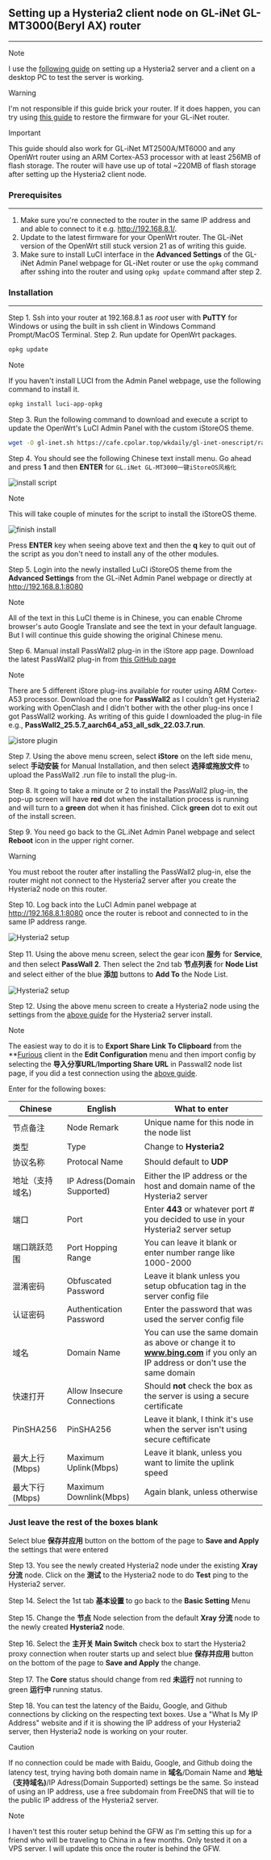 ## Setting up a Hysteria2 client node on GL-iNet GL-MT3000(Beryl AX) router
___

> [!NOTE]
> I use the [following guide](https://cscot.pages.dev/2023/09/13/hysteria2-furious/) on setting up a Hysteria2 server and a client on a desktop PC to test the server is working.

> [!WARNING]
> I'm not responsible if this guide brick your router. If it does happen, you can try using [this guide](https://docs.gl-inet.com/router/en/3/tutorials/debrick/) to restore the firmware for your GL-iNet router.

> [!IMPORTANT]
> This guide should also work for GL-iNet MT2500A/MT6000 and any OpenWrt router using an ARM Cortex-A53 processor with at least 256MB of flash storage. The router will have use up of total ~220MB of flash storage after setting up the Hysteria2 client node.

### Prerequisites
___
1. Make sure you're connected to the router in the same IP address and and able to connect to it e.g. http://192.168.8.1/.
2. Update to the latest firmware for your OpenWrt router. The GL-iNet version of the OpenWrt still stuck version 21 as of writing this guide.
3. Make sure to install LuCI interface in the **Advanced Settings** of the GL-iNet Admin Panel webpage for GL-iNet router or use the `opkg` command after sshing into the router and using `opkg update` command after step 2.

### Installation
___
Step 1. Ssh into your router at 192.168.8.1 as _root_ user with **PuTTY** for Windows or using the built in ssh client in Windows Command Prompt/MacOS Terminal.
Step 2. Run update for OpenWrt packages.

```bash
opkg update
```
> [!NOTE]
>If you haven't install LUCI from the Admin Panel webpage, use the following command to install it.
```bash
opkg install luci-app-opkg
```

Step 3. Run the following command to download and execute a script to update the OpenWrt's LuCI Admin Panel with the custom iStoreOS theme.

```bash
wget -O gl-inet.sh https://cafe.cpolar.top/wkdaily/gl-inet-onescript/raw/branch/master/gl-inet.sh && chmod +x gl-inet.sh && ./gl-inet.sh
```
Step 4. You should see the following Chinese text install menu. Go ahead and press **1** and then **ENTER** for `GL.iNet GL-MT3000一键iStoreOS风格化`

![install script](https://github.com/nextrizon/Hysteria2/blob/main/gl-inet.png)

> [!NOTE]
>This will take couple of minutes for the script to install the iStoreOS theme.

![finish install](https://github.com/nextrizon/Hysteria2/blob/main/install-complete.png)

Press **ENTER** key when seeing above text and then the  **q** key to quit out of the script as you don't need to install any of the other modules.

Step 5. Login into the newly installed LuCI iStoreOS theme from the **Advanced Settings** from the GL-iNet Admin Panel webpage or directly at http://192.168.8.1:8080

> [!NOTE]
>All of the text in this LuCI theme is in Chinese, you can enable Chrome browser's auto Google Translate and see the text in your default language.
>But I will continue this guide showing the original Chinese menu.

Step 6. Manual install PassWall2 plug-in in the iStore app page. Download the latest PassWall2 plug-in from [this GitHub page](https://github.com/AUK9527/Are-u-ok/tree/main/apps)
> [!NOTE]
>There are 5 different iStore plug-ins available for router using ARM Cortex-A53 processor. Download the one for **PassWall2** as I couldn't get Hysteria2 working with OpenClash and I didn't bother with the other plug-ins once I got PassWall2 working.
As writing of this guide I downloaded the plug-in file e.g., **PassWall2_25.5.7_aarch64_a53_all_sdk_22.03.7.run**.

![istore plugin](https://github.com/nextrizon/Hysteria2/blob/main/istore.png)

Step 7. Using the above menu screen, select **iStore** on the left side menu, select **手动安装** for Manual Installation, and then select **选择或拖放文件** to upload the PassWall2 .run file to install the plug-in.

Step 8. It going to take a minute or 2 to install the PassWall2 plug-in, the pop-up screen will have **red** dot when the installation process is running and will turn to a **green** dot when it has finished. Click **green** dot to exit out of the install screen.

Step 9. You need go back to the GL.iNet Admin Panel webpage and select **Reboot** icon in the upper right corner.

> [!WARNING]
> You must reboot the router after installing the PassWall2 plug-in, else the router might not connect to the Hysteria2 server after you create the Hysteria2 node on this router.

Step 10. Log back into the LuCI Admin panel webpage at http://192.168.8.1:8080 once the router is reboot and connected to in the same IP address range.

![Hysteria2 setup](https://github.com/nextrizon/Hysteria2/blob/main/Hy2setup.png)

Step 11. Using the above menu screen, select the gear icon **服务** for **Service**, and then select **PassWall 2**. Then select the 2nd tab **节点列表** for **Node List** and select either of the blue **添加** buttons to **Add To** the Node List.

![Hysteria2 setup](https://github.com/nextrizon/Hysteria2/blob/main/Hy2node.png)

Step 12. Using the above menu screen to create a Hysteria2 node using the settings from the [above guide](https://cscot.pages.dev/2023/09/13/hysteria2-furious/) for the Hysteria2 server install.
> [!NOTE]
>The easiest way to do it is to **Export Share Link To Clipboard** from the **[Furious](https://github.com/LorenEteval/Furious/releases) client in the **Edit Configuration** menu and then import config by selecting the **导入分享URL**/**Importing Share URL** in Passwall2 node list page, if you did a test connection using the [above guide](https://cscot.pages.dev/2023/09/13/hysteria2-furious/).

Enter for the following boxes:

|Chinese|English|What to enter|
|-------|-------|-------------|
|节点备注|Node Remark|Unique name for this node in the node list|
|类型|Type|Change to **Hysteria2**|
|协议名称|Protocal Name|Should default to **UDP**|
|地址（支持域名)|IP Adress(Domain Supported)|Either the IP address or the host and domain name of the Hysteria2 server|
|端口|Port|Enter **443** or whatever port # you decided to use in your Hysteria2 server setup|
|端口跳跃范围|Port Hopping Range|You can leave it blank or enter number range like 1000-2000|
|混淆密码|Obfuscated Password|Leave it blank unless you setup obfucation tag in the server config file|
|认证密码|Authentication Password|Enter the password that was used the server config file|
|域名|Domain Name|You can use the same domain as above or change it to **www.bing.com** if you only an IP address or don't use the same domain|
|快速打开|Allow Insecure Connections|Should **not** check the box as the server is using a secure certificate|
|PinSHA256|PinSHA256|Leave it blank, I think it's use when the server isn't using secure ceftificate|
|最大上行(Mbps)|Maximum Uplink(Mbps)|Leave it blank, unless you want to limite the uplink speed|
|最大下行(Mbps)|Maximum Downlink(Mbps)|Again blank, unless otherwise|
### Just leave the rest of the boxes blank

Select blue **保存并应用** button on the bottom of the page to **Save and Apply** the settings that were entered

Step 13. You see the newly created Hysteria2 node under the existing **Xray 分流** node. Click on the **测试** to the Hysteria2 node to do **Test** ping to the Hysteria2 server.

Step 14. Select the 1st tab **基本设置** to go back to the **Basic Setting** Menu

Step 15. Change the **节点** Node selection from the default **Xray 分流** node to the newly created **Hysteria2** node.

Step 16. Select the **主开关 Main Switch** check box to start the Hysteria2 proxy connection when router starts up and select blue **保存并应用** button on the bottom of the page to **Save and Apply** the change.

Step 17. The **Core** status should change from red **未运行** not running to green **运行中** running status.

Step 18. You can test the latency of the Baidu, Google, and Github connections by clicking on the respecting text boxes. Use a "What Is My IP Address" website and if it is showing the IP address of your Hysteria2 server, then Hysteria2 node is working on your router.

> [!CAUTION]
> If no connection could be made with Baidu, Google, and Github doing the latency test, trying having both domain name in **域名**/Domain Name and **地址（支持域名)**/IP Adress(Domain Supported) settings be the same. So instead of using an IP address, use a free subdomain from FreeDNS that will tie to the public IP address of the Hysteria2 server.

> [!Note]
> I haven't test this router setup behind the GFW as I'm setting this up for a friend who will be traveling to China in a few months. Only tested it on a VPS server. I will update this once the router is behind the GFW.


